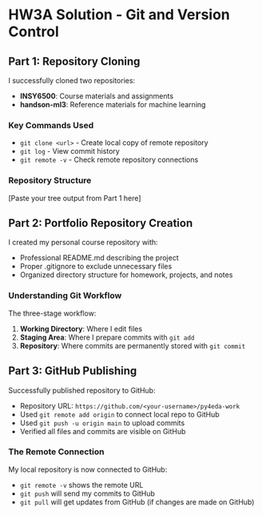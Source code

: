# HW3A Solution - Git and Version Control

## Part 1: Repository Cloning

I successfully cloned two repositories:
- **INSY6500**: Course materials and assignments
- **handson-ml3**: Reference materials for machine learning

### Key Commands Used
- `git clone <url>` - Create local copy of remote repository
- `git log` - View commit history
- `git remote -v` - Check remote repository connections

### Repository Structure

[Paste your tree output from Part 1 here]

## Part 2: Portfolio Repository Creation

I created my personal course repository with:
- Professional README.md describing the project
- Proper .gitignore to exclude unnecessary files
- Organized directory structure for homework, projects, and notes

### Understanding Git Workflow

The three-stage workflow:
1. **Working Directory**: Where I edit files
2. **Staging Area**: Where I prepare commits with `git add`
3. **Repository**: Where commits are permanently stored with `git commit`

## Part 3: GitHub Publishing

Successfully published repository to GitHub:

- Repository URL: `https://github.com/<your-username>/py4eda-work`
- Used `git remote add origin` to connect local repo to GitHub
- Used `git push -u origin main` to upload commits
- Verified all files and commits are visible on GitHub

### The Remote Connection

My local repository is now connected to GitHub:
- `git remote -v` shows the remote URL
- `git push` will send my commits to GitHub
- `git pull` will get updates from GitHub (if changes are made on GitHub)

